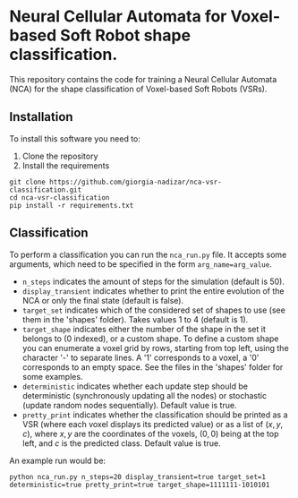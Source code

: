 # Neural Cellular Automata for Voxel-based Soft Robot shape classification.

This repository contains the code for training a Neural Cellular Automata (NCA) for the shape classification of
Voxel-based Soft Robots (VSRs).

## Installation

To install this software you need to:

1. Clone the repository
2. Install the requirements

```
git clone https://github.com/giorgia-nadizar/nca-vsr-classification.git
cd nca-vsr-classification
pip install -r requirements.txt
```

## Classification

To perform a classification you can run the `nca_run.py` file.
It accepts some arguments, which need to be specified in the form `arg_name=arg_value`.

- `n_steps` indicates the amount of steps for the simulation (default is 50).
- `display_transient` indicates whether to print the entire evolution of the NCA or only the final state (default is
  false).
- `target_set` indicates which of the considered set of shapes to use (see them in the 'shapes' folder). Takes values 1
  to 4 (default is 1).
- `target_shape` indicates either the number of the shape in the set it belongs to (0 indexed), or a custom shape. To
  define a custom shape you can enumerate a voxel grid by rows, starting from top left, using the character '-' to
  separate lines. A '1' corresponds to a voxel, a '0' corresponds to an empty space. See the files in the 'shapes' folder for 
  some examples.
- `deterministic` indicates whether each update step should be deterministic (synchronously updating all the nodes) or
  stochastic (update random nodes sequentially). Default value is true.
- `pretty_print` indicates whether the classification should be printed as a VSR (where each voxel displays its
  predicted value) or as a list of $(x,y,c)$, where $x,y$ are the coordinates of the voxels, $(0,0)$ being at the top
  left, and $c$ is the predicted class. Default value is true.

An example run would be:

```
python nca_run.py n_steps=20 display_transient=true target_set=1 deterministic=true pretty_print=true target_shape=1111111-1010101
```
